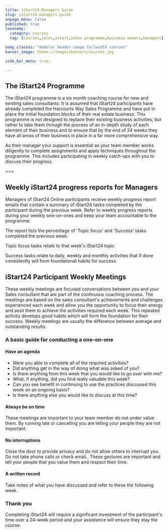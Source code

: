 ```yaml
---
title: iStart24 Managers Guide
slug: istart24-managers-guide
onpage_menu: false
published: true
taxonomy:
  category: courses
  tag: [courses,sales,istart,sales programme,business owners,managers]

body_classes: "modular header-image fullwidth courses"
banner_image: theme://images/banners/courses.jpg

side_bar_menu: true;

---
```


## The iStart24 Programme
The iStart24 programme is a six month coaching course for new and existing sales consultants. It is assumed that iStart24 participants have already completed the Harcourts Way Sales Programme and have put in place the initial foundation blocks of their real estate business. This programme is not designed to replace their existing business activities, but rather to take them through the process of an in-depth study of each element of their business and to ensure that by the end of 24 weeks they have all areas of their business in place in a far more comprehensive way.

As their manager your support is essential as your team member works diligently to complete assignments and apply techniques throughout the programme. This includes participating in weekly catch-ups with you to discuss their progress.

===

## Weekly iStart24 progress reports for Managers
Managers of iStart24 Online participants receive weekly progress report emails that contain a summary of iStart24 tasks completed by the participant during the previous week. Refer to weekly progress reports during your weekly one-on-ones and keep your team accountable to the programme.

The report lists the percentage of 'Topic focus' and 'Success' tasks completed the previous week.

Topic focus tasks relate to that week's iStart24 topic

Success tasks relate to daily, weekly and monthly activities that if done consistently will form foundational habits for success.

## iStart24 Participant Weekly Meetings
These weekly meetings are focused conversations between you and your Sales consultant that are part of the continuous coaching process. The meetings are based on the sales consultant's achievements and challenges experienced each week and allow you the opportunity to focus their energy and assit them to achieve the activities required each week. This repeated activity develops good habits which will form the foundation for their success. Weekly meetings are usually the difference between average and outstanding results.  

### A basic guide for conducting a one-on-one

#### Have an agenda
- Were you able to complete all of the required activities?
- Did anything get in the way of doing what was asked of you?
- Is there anything from this week that you would like to go over with me?
- What, if anything, did you find really valuable this week?
- Can you see benefit in continuing to use the practices discussed this week on an ongoing basis?
- Is there anything else you would like to discuss at this time?

#### Always be on time
These meetings are important to your team member do not under value them. By running late or cancelling you are telling your people they are not important.

#### No interruptions
Close the door to provide privacy and do not allow others to interrupt you. Do not take phone calls or check email.. These gestures are important and tell your people that you value them and respect their time.

#### A written record
Take notes of what you have discussed and refer to these the following week.

### Thank you
Completing iStart24 will require a significant investment of the participant's time over a 24-week period and your assistance will ensure they stay the course.
